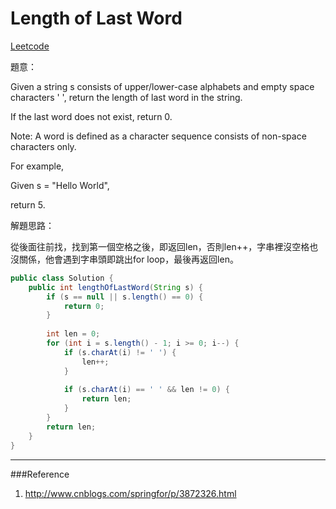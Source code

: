 # Length of Last Word

[Leetcode](https://leetcode.com/problems/length-of-last-word/)


題意：

Given a string s consists of upper/lower-case alphabets and empty space characters ' ', return the length of last word in the string.

If the last word does not exist, return 0.

Note: A word is defined as a character sequence consists of non-space characters only.

For example, 

Given s = "Hello World",

return 5.

解題思路：

從後面往前找，找到第一個空格之後，即返回len，否則len++，字串裡沒空格也沒關係，他會遇到字串頭即跳出for loop，最後再返回len。

```java
public class Solution {
    public int lengthOfLastWord(String s) {
        if (s == null || s.length() == 0) {
            return 0;
        }
        
        int len = 0;
        for (int i = s.length() - 1; i >= 0; i--) {
            if (s.charAt(i) != ' ') {
                len++;
            }
            
            if (s.charAt(i) == ' ' && len != 0) {
                return len;
            }
        }
        return len;
    }
}
```
---
###Reference
1. http://www.cnblogs.com/springfor/p/3872326.html